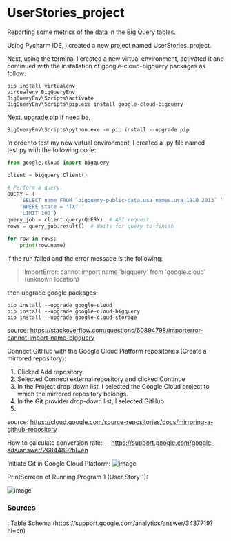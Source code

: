 # UserStories_project
Reporting some metrics of the data in the Big Query tables.

Using Pycharm IDE, I created a new project named UserStories_project.

Next, using the terminal I created a new virtual environment, activated it and continued with the installation of google-cloud-bigquery packages as follow:

```
pip install virtualenv
virtualenv BigQueryEnv
BigQueryEnv\Scripts\activate
BigQueryEnv\Scripts\pip.exe install google-cloud-bigquery
```

Next, upgrade pip if need be,

```
BigQueryEnv\Scripts\python.exe -m pip install --upgrade pip
```

In order to test my new virtual environment, I created a .py file named test.py with the following code:

```python
from google.cloud import bigquery

client = bigquery.Client()

# Perform a query.
QUERY = (
    'SELECT name FROM `bigquery-public-data.usa_names.usa_1910_2013` '
    'WHERE state = "TX" '
    'LIMIT 100')
query_job = client.query(QUERY)  # API request
rows = query_job.result()  # Waits for query to finish

for row in rows:
    print(row.name)
```

if the run failed and the error message is the following:
> ImportError: cannot import name 'bigquery' from 'google.cloud' (unknown location)

then upgrade google packages:

```
pip install --upgrade google-cloud
pip install --upgrade google-cloud-bigquery
pip install --upgrade google-cloud-storage
```
source: https://stackoverflow.com/questions/60894798/importerror-cannot-import-name-bigquery


Connect GitHub with the Google Cloud Platform repositories (Create a mirrored repository):
1. Clicked Add repository.
2. Selected Connect external repository and clicked Continue
3. In the Project drop-down list, I selected the Google Cloud project to which the mirrored repository belongs. 
4. In the Git provider drop-down list, I selected GitHub
5. 

source: https://cloud.google.com/source-repositories/docs/mirroring-a-github-repository


How to calculate conversion rate:
-- https://support.google.com/google-ads/answer/2684489?hl=en

Initiate Git in Google Cloud Platform:
![image](https://user-images.githubusercontent.com/97738060/158016772-c227be21-8d96-4a4b-8a72-04216feec6ab.png)

PrintScrreen of Running Program 1 (User Story 1):

![image](https://user-images.githubusercontent.com/97738060/158017307-113d4bea-95bf-46b6-8066-37ad11d3ab8f.png)

<h3>Sources</h3>:
Table Schema (https://support.google.com/analytics/answer/3437719?hl=en)



